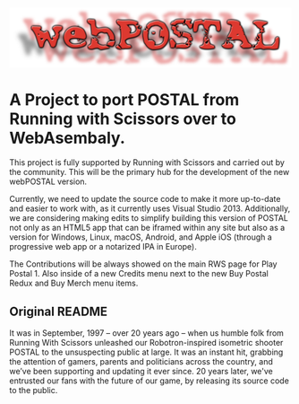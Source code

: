 <h1 align="center"><img src="./logo.png" width="512" align="center"></h1>

<h1>A Project to port POSTAL from Running with Scissors over to WebAsembaly.</h1>

This project is fully supported by Running with Scissors and carried out by the community. This will be the primary hub for the development of the new webPOSTAL version.

Currently, we need to update the source code to make it more up-to-date and easier to work with, as it currently uses Visual Studio 2013. Additionally, we are considering making edits to simplify building this version of POSTAL not only as an HTML5 app that can be iframed within any site but also as a version for Windows, Linux, macOS, Android, and Apple iOS (through a progressive web app or a notarized IPA in Europe).

The Contributions will be always showed on the main RWS page for Play Postal 1. Also inside of a new Credits menu next to the new Buy Postal Redux and Buy Merch menu items.

<h2>Original README</h2>

It was in September, 1997 – over 20 years ago – when us humble folk from Running With Scissors unleashed our Robotron-inspired isometric shooter POSTAL to the unsuspecting public at large. It was an instant hit, grabbing the attention of gamers, parents and politicians across the country, and we’ve been supporting and updating it ever since. 20 years later, we've entrusted our fans with the future of our game, by releasing its source code to the public.
